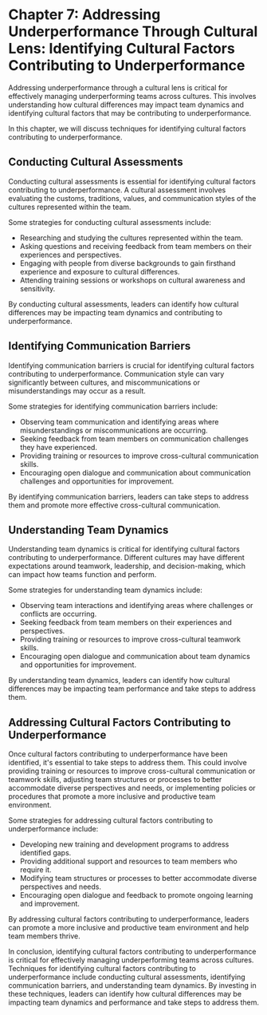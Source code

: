 Chapter 7: Addressing Underperformance Through Cultural Lens: Identifying Cultural Factors Contributing to Underperformance
===========================================================================================================================

Addressing underperformance through a cultural lens is critical for effectively managing underperforming teams across cultures. This involves understanding how cultural differences may impact team dynamics and identifying cultural factors that may be contributing to underperformance.

In this chapter, we will discuss techniques for identifying cultural factors contributing to underperformance.

Conducting Cultural Assessments
-------------------------------

Conducting cultural assessments is essential for identifying cultural factors contributing to underperformance. A cultural assessment involves evaluating the customs, traditions, values, and communication styles of the cultures represented within the team.

Some strategies for conducting cultural assessments include:

* Researching and studying the cultures represented within the team.
* Asking questions and receiving feedback from team members on their experiences and perspectives.
* Engaging with people from diverse backgrounds to gain firsthand experience and exposure to cultural differences.
* Attending training sessions or workshops on cultural awareness and sensitivity.

By conducting cultural assessments, leaders can identify how cultural differences may be impacting team dynamics and contributing to underperformance.

Identifying Communication Barriers
----------------------------------

Identifying communication barriers is crucial for identifying cultural factors contributing to underperformance. Communication style can vary significantly between cultures, and miscommunications or misunderstandings may occur as a result.

Some strategies for identifying communication barriers include:

* Observing team communication and identifying areas where misunderstandings or miscommunications are occurring.
* Seeking feedback from team members on communication challenges they have experienced.
* Providing training or resources to improve cross-cultural communication skills.
* Encouraging open dialogue and communication about communication challenges and opportunities for improvement.

By identifying communication barriers, leaders can take steps to address them and promote more effective cross-cultural communication.

Understanding Team Dynamics
---------------------------

Understanding team dynamics is critical for identifying cultural factors contributing to underperformance. Different cultures may have different expectations around teamwork, leadership, and decision-making, which can impact how teams function and perform.

Some strategies for understanding team dynamics include:

* Observing team interactions and identifying areas where challenges or conflicts are occurring.
* Seeking feedback from team members on their experiences and perspectives.
* Providing training or resources to improve cross-cultural teamwork skills.
* Encouraging open dialogue and communication about team dynamics and opportunities for improvement.

By understanding team dynamics, leaders can identify how cultural differences may be impacting team performance and take steps to address them.

Addressing Cultural Factors Contributing to Underperformance
------------------------------------------------------------

Once cultural factors contributing to underperformance have been identified, it's essential to take steps to address them. This could involve providing training or resources to improve cross-cultural communication or teamwork skills, adjusting team structures or processes to better accommodate diverse perspectives and needs, or implementing policies or procedures that promote a more inclusive and productive team environment.

Some strategies for addressing cultural factors contributing to underperformance include:

* Developing new training and development programs to address identified gaps.
* Providing additional support and resources to team members who require it.
* Modifying team structures or processes to better accommodate diverse perspectives and needs.
* Encouraging open dialogue and feedback to promote ongoing learning and improvement.

By addressing cultural factors contributing to underperformance, leaders can promote a more inclusive and productive team environment and help team members thrive.

In conclusion, identifying cultural factors contributing to underperformance is critical for effectively managing underperforming teams across cultures. Techniques for identifying cultural factors contributing to underperformance include conducting cultural assessments, identifying communication barriers, and understanding team dynamics. By investing in these techniques, leaders can identify how cultural differences may be impacting team dynamics and performance and take steps to address them.
